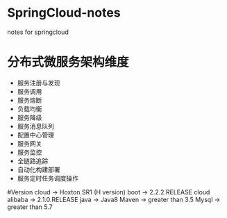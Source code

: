 # SpringCloud-notes
notes for springcloud
# 分布式微服务架构维度

- 服务注册与发现
- 服务调用
- 服务熔断
- 负载均衡
- 服务降级
- 服务消息队列
- 配置中心管理
- 服务网关
- 服务监控
- 全链路追踪
- 自动化构建部署
- 服务定时任务调度操作

#Version
cloud -> Hoxton.SR1 (H version)
boot -> 2.2.2.RELEASE
cloud alibaba -> 2.1.0.RELEASE
java -> Java8
Maven -> greater than 3.5
Mysql -> greater than 5.7
